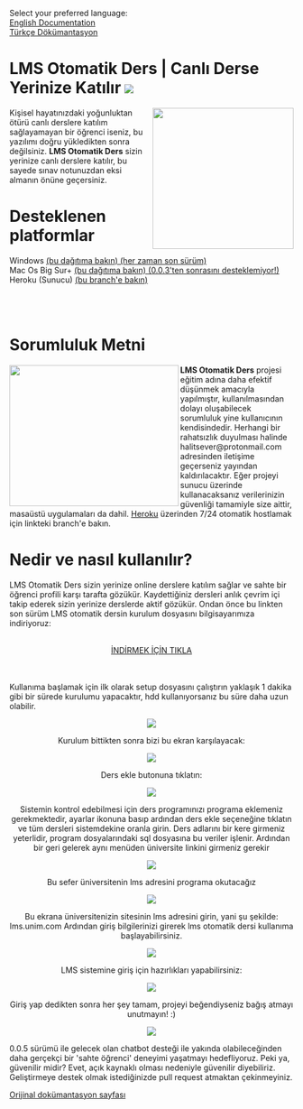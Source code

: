 Select your preferred language:<br>
<a href="#">English Documentation</a><br>
<a href="#turkish">Türkçe Dökümantasyon</a>

<p id="turkish">
<h1>LMS Otomatik Ders | Canlı Derse Yerinize Katılır <a alt="a++" target="_blank" href="https://www.codefactor.io/repository/github/halitsever/lms-otomatik-ders/issues"><img src="https://img.shields.io/codefactor/grade/github/halitsever/lms-otomatik-ders"></a></h1>
<img align="right" width="250" height="250" src="https://i.ibb.co/x33Y5Jm/Yeni-Proje.png">
<p align="left"> 
Kişisel hayatınızdaki yoğunluktan ötürü canlı derslere katılım sağlayamayan bir öğrenci iseniz, bu yazılımı doğru yükledikten sonra değilsiniz. 
  <b>LMS Otomatik Ders</b> sizin yerinize canlı derslere katılır, bu sayede sınav notunuzdan eksi almanın önüne geçersiniz.
</p>
<h1>Desteklenen platformlar</h1>
Windows <a href="https://github.com/murathasev/lms-otomatik-ders/releases/">(bu dağıtıma bakın) (her zaman son sürüm)</a><br>
Mac Os Big Sur+ <a href="https://github.com/murathasev/lms-otomatik-ders/releases/tag/0.0.3">(bu dağıtıma bakın) (0.0.3'ten sonrasını desteklemiyor!)</a><br>
Heroku (Sunucu) <a href="https://github.com/murathasev/lms-otomatik-ders/tree/lib">(bu branch'e bakın)</a><br><br><br><br>
<h1>Sorumluluk Metni</h1>
<img align="left" width="300" height="250" src="https://i.ibb.co/JjVvtMK/Yeni-Proje-2.png">
<b>LMS Otomatik Ders</b> projesi eğitim adına daha efektif düşünmek amacıyla yapılmıştır, kullanılmasından dolayı oluşabilecek sorumluluk yine kullanıcının kendisindedir.
Herhangi bir rahatsızlık duyulması halinde halitsever@protonmail.com adresinden iletişime geçerseniz yayından kaldırılacaktır.
Eğer projeyi sunucu üzerinde kullanacaksanız verilerinizin güvenliği tamamiyle size aittir, masaüstü uygulamaları da dahil. <a href="https://github.com/murathasev/lms-otomatik-ders/tree/lib">Heroku</a> üzerinden 7/24 otomatik hostlamak için linkteki branch'e bakın.
<h1>Nedir ve nasıl kullanılır?</h1>
LMS Otomatik Ders sizin yerinize online derslere katılım sağlar ve sahte bir öğrenci profili karşı tarafta gözükür. Kaydettiğiniz dersleri anlık çevrim içi takip ederek sizin yerinize derslerde aktif gözükür.
Ondan önce bu linkten son sürüm LMS otomatik dersin kurulum dosyasını bilgisayarımıza indiriyoruz:<br><br>
<p align="center"><a href="https://github.com/halitsever/lms-otomatik-ders/releases/latest/download/Lmsotomatikders.exe" align="center">İNDİRMEK İÇİN TIKLA</a></p><br><br>
Kullanıma başlamak için ilk olarak setup dosyasını çalıştırın yaklaşık 1 dakika gibi bir sürede kurulumu yapacaktır, hdd kullanıyorsanız bu süre daha uzun olabilir.

<p align="center">
  
 <img src="https://camo.githubusercontent.com/bc43f8243c0afa789ec1b721a9c4116ef2f9e8062c6e0e92fbb25199653cf7e6/68747470733a2f2f692e6962622e636f2f6e6a737a476a572f456b72616e2d416c2d6e742d732e706e67">
 </p>
 <p align="center">
 Kurulum bittikten sonra bizi bu ekran karşılayacak:
  </p>
  <p align="center">
 <img align="center" src="https://github.com/halitsever/lms-otomatik-ders/blob/gh-pages/Ads%C4%B1z1.PNG?raw=true">
  </p>
  <p align="center">Ders ekle butonuna tıklatın:</p>
  <p align="center">
 <img src="https://github.com/halitsever/lms-otomatik-ders/blob/gh-pages/Ads%C4%B1z3.png?raw=true">
  </p>
  <p align="center">
  Sistemin kontrol edebilmesi için ders programınızı programa eklemeniz gerekmektedir, ayarlar ikonuna basıp ardından ders ekle seçeneğine tıklatın ve tüm dersleri sistemdekine oranla girin. Ders adlarını bir kere girmeniz yeterlidir, program dosyalarındaki sql dosyasına bu veriler işlenir. Ardından bir geri gelerek aynı menüden üniversite linkini girmeniz gerekir
  </p>
  <p align="center">
 <img src="https://github.com/halitsever/lms-otomatik-ders/blob/gh-pages/Ads%C4%B1z4.PNG?raw=true">
  
  </p>
  <p align="center">Bu sefer üniversitenin lms adresini programa okutacağız</p>
  <p align="center">
 <img src="https://github.com/halitsever/lms-otomatik-ders/blob/gh-pages/Ads%C4%B1z5.PNG?raw=true">
 </p>
 <p align="center">Bu ekrana üniversitenizin sitesinin lms adresini girin, yani şu şekilde: lms.unim.com Ardından giriş bilgilerinizi girerek lms otomatik dersi kullanıma başlayabilirsiniz.
</p>
 <p align="center">
 <img src="https://github.com/halitsever/lms-otomatik-ders/blob/gh-pages/Ads%C4%B1z6.PNG?raw=true">
  </p>
  <p  align="center">LMS sistemine giriş için hazırlıkları yapabilirsiniz:</p>
  <p align="center">
 <img src="https://github.com/halitsever/lms-otomatik-ders/blob/gh-pages/Ads%C4%B1z7.PNG?raw=true">
  </p>
  <p align="center">Giriş yap dedikten sonra her şey tamam, projeyi beğendiyseniz bağış atmayı unutmayın! :)</p>
  <p align="center">
 <img src="https://github.com/halitsever/lms-otomatik-ders/blob/gh-pages/Ads%C4%B1z8.PNG?raw=true">
  </p>

<p align="center">
  
   0.0.5 sürümü ile gelecek olan chatbot desteği ile yakında olabileceğinden daha gerçekçi bir 'sahte öğrenci' deneyimi yaşatmayı hedefliyoruz. Peki ya, güvenilir midir? Evet, açık kaynaklı olması nedeniyle güvenilir diyebiliriz. Geliştirmeye destek olmak istediğinizde pull request atmaktan çekinmeyiniz.</p>

<a href="https://halitsever.github.io/lms-otomatik-ders/dokumantasyon">Orijinal dokümantasyon sayfası</h1>
